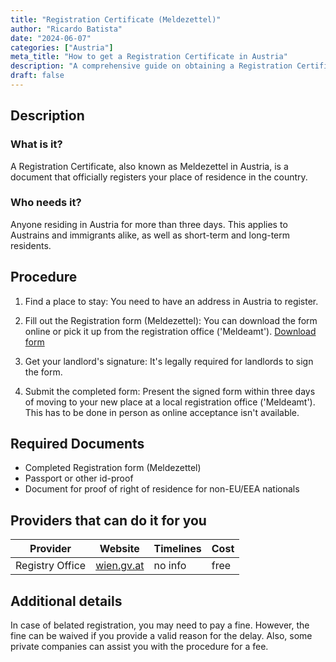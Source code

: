 ```yaml
---
title: "Registration Certificate (Meldezettel)"
author: "Ricardo Batista"
date: "2024-06-07"
categories: ["Austria"]
meta_title: "How to get a Registration Certificate in Austria"
description: "A comprehensive guide on obtaining a Registration Certificate or Meldezettel in Austria."
draft: false
---
```


## Description
### What is it?
A Registration Certificate, also known as Meldezettel in Austria, is a document that officially registers your place of residence in the country.

### Who needs it?
Anyone residing in Austria for more than three days. This applies to Austrains and immigrants alike, as well as short-term and long-term residents. 

## Procedure

1. Find a place to stay: You need to have an address in Austria to register. 

2. Fill out the Registration form (Meldezettel): You can download the form online or pick it up from the registration office ('Meldeamt'). [Download form](https://www.wien.gv.at/amtswege/meldeservice/meldezettel.html)

3. Get your landlord's signature: It's legally required for landlords to sign the form. 

4. Submit the completed form: Present the signed form within three days of moving to your new place at a local registration office ('Meldeamt'). This has to be done in person as online acceptance isn't available.

## Required Documents

- Completed Registration form (Meldezettel)
- Passport or other id-proof
- Document for proof of right of residence for non-EU/EEA nationals

## Providers that can do it for you

| Provider           | Website                                            | Timelines | Cost   |
| ------------------ |----------------------------------------------------| --------- | ------ |
| Registry Office  | [wien.gv.at](https://www.wien.gv.at/amtswege/meldeservice/meldezettel.html) | no info  | free   |

## Additional details
In case of belated registration, you may need to pay a fine. However, the fine can be waived if you provide a valid reason for the delay. Also, some private companies can assist you with the procedure for a fee.